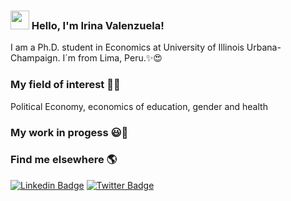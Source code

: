 ### <img src="https://media.giphy.com/media/hvRJCLFzcasrR4ia7z/giphy.gif" width="30px"> Hello, I'm Irina Valenzuela!

I am a Ph.D. student in Economics at University of Illinois Urbana-Champaign. I´m from Lima, Peru.✨😍

### My field of interest 👨‍💻

Political Economy, economics of education, gender and health

### My work in progess 😃🧾
<!-- BLOG-POST-LIST:START 
- [What I have learned by working remotely in this pandemic period](https://dev.to/diogorodrigues/what-i-have-learned-by-working-remotely-in-this-pandemic-period-2ehm) -->

<!-- BLOG-POST-LIST:END -->

### Find me elsewhere 🌎

[![Linkedin Badge](https://img.shields.io/badge/-LinkedIn-blue?style=flat-square&logo=Linkedin&logoColor=white&link=https://www.linkedin.com/in/harshkumarkhatri/)](https://www.linkedin.com/in/irinavalenzuela/)  [![Twitter Badge](https://img.shields.io/badge/-Twitter-1ca0f1?style=flat-square&labelColor=1ca0f1&logo=twitter&logoColor=white&link=https://twitter.com/_diogorodrigues)](https://twitter.com/irinaestelavr)


